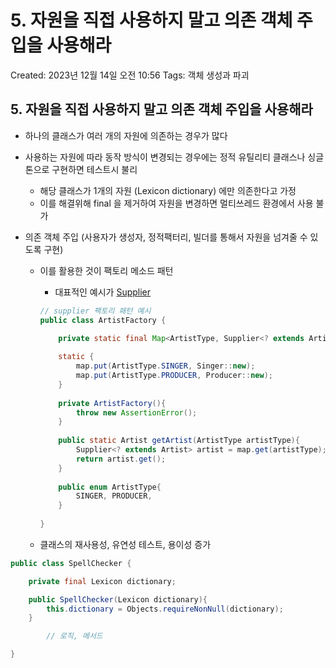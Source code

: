 # 5. 자원을 직접 사용하지 말고 의존 객체 주입을 사용해라

Created: 2023년 12월 14일 오전 10:56
Tags: 객체 생성과 파괴

## 5. 자원을 직접 사용하지 말고 의존 객체 주입을 사용해라

- 하나의 클래스가 여러 개의 자원에 의존하는 경우가 많다
- 사용하는 자원에 따라 동작 방식이 변경되는 경우에는 정적 유틸리티 클래스나 싱글톤으로 구현하면 테스트시 불리
    - 해당 클래스가 1개의 자원 (Lexicon dictionary) 에만 의존한다고 가정
    - 이를 해결위해 final 을 제거하여 자원을 변경하면 멀티쓰레드 환경에서 사용 불가

- 의존 객체 주입 (사용자가 생성자, 정적팩터리, 빌더를 통해서 자원을 넘겨줄 수 있도록 구현)
    - 이를 활용한 것이 팩토리 메소드 패턴
        - 대표적인 예시가 [Supplier<T>](https://www.notion.so/Supplier-8ee1a0c0ee7e492da9c46a9c9ef84c50?pvs=21)
        
        ```java
        // supplier 팩토리 패턴 예시
        public class ArtistFactory {
        
            private static final Map<ArtistType, Supplier<? extends Artist>> map = new HashMap<>();
            
            static {
                map.put(ArtistType.SINGER, Singer::new);
                map.put(ArtistType.PRODUCER, Producer::new);
            }
            
            private ArtistFactory(){
                throw new AssertionError();
            }
            
            public static Artist getArtist(ArtistType artistType){
                Supplier<? extends Artist> artist = map.get(artistType);
                return artist.get();
            }
            
            public enum ArtistType{
                SINGER, PRODUCER,
            }
            
        }
        ```
        
    - 클래스의 재사용성, 유연성 테스트, 용이성 증가

```java
public class SpellChecker {

    private final Lexicon dictionary;

    public SpellChecker(Lexicon dictionary){
        this.dictionary = Objects.requireNonNull(dictionary);
    }

		// 로직, 메서드 

}
```